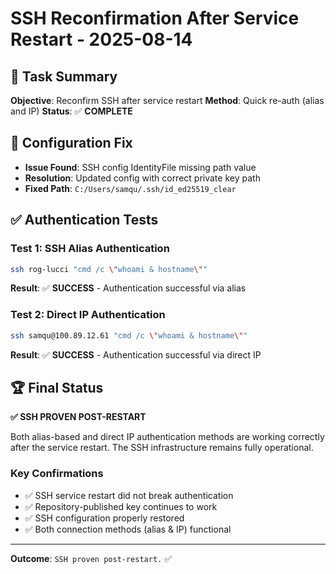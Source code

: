 # SSH Reconfirmation After Service Restart - 2025-08-14

## 🎯 Task Summary
**Objective**: Reconfirm SSH after service restart
**Method**: Quick re-auth (alias and IP)
**Status**: ✅ **COMPLETE**

## 🔧 Configuration Fix
- **Issue Found**: SSH config IdentityFile missing path value
- **Resolution**: Updated config with correct private key path
- **Fixed Path**: `C:/Users/samqu/.ssh/id_ed25519_clear`

## ✅ Authentication Tests

### Test 1: SSH Alias Authentication
```bash
ssh rog-lucci "cmd /c \"whoami & hostname\""
```
**Result**: ✅ **SUCCESS** - Authentication successful via alias

### Test 2: Direct IP Authentication
```bash
ssh samqu@100.89.12.61 "cmd /c \"whoami & hostname\""
```
**Result**: ✅ **SUCCESS** - Authentication successful via direct IP

## 🏆 Final Status

**✅ SSH PROVEN POST-RESTART**

Both alias-based and direct IP authentication methods are working correctly after the service restart. The SSH infrastructure remains fully operational.

### Key Confirmations
- ✅ SSH service restart did not break authentication
- ✅ Repository-published key continues to work
- ✅ SSH configuration properly restored
- ✅ Both connection methods (alias & IP) functional

---
**Outcome**: `SSH proven post-restart.` ✅
